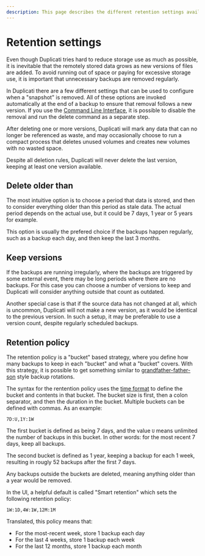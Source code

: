 ```yaml
---
description: This page describes the different retention settings available in Duplicati
---
```


# Retention settings

Even though Duplicati tries hard to reduce storage use as much as possible, it is inevitable that the remotely stored data grows as new versions of files are added. To avoid running out of space or paying for excessive storage use, it is important that unnecessary backups are removed regularly.

In Duplicati there are a few different settings that can be used to configure when a "snapshot" is removed. All of these options are invoked automatically at the end of a backup to ensure that removal follows a new version. If you use the [Command Line Interface](../duplicati-programs/command-line-interface-cli.md), it is possible to disable the removal and run the delete command as a separate step.

After deleting one or more versions, Duplicati will mark any data that can no longer be referenced as waste, and may occasionally choose to run a compact process that deletes unused volumes and creates new volumes with no wasted space.

Despite all deletion rules, Duplicati will never delete the last version, keeping at least one version available.

## Delete older than

The most intuitive option is to choose a period that data is stored, and then to consider everything older than this period as stale data. The actual period depends on the actual use, but it could be 7 days, 1 year or 5 years for example.

This option is usually the prefered choice if the backups happen regularly, such as a backup each day, and then keep the last 3 months.

## Keep versions

If the backups are running irregularly, where the backups are triggered by some external event, there may be long periods where there are no backups. For this case you can choose a number of versions to keep and Duplicati will consider anything outside that count as outdated.

Another special case is that if the source data has not changed at all, which is uncommon, Duplicati will not make a new version, as it would be identical to the previous version. In such a setup, it may be preferable to use a version count, despite regularly scheduled backups.

## Retention policy

The retention policy is a "bucket" based strategy, where you define how many backups to keep in each "bucket" and what a "bucket" covers. With this strategy, it is possible to get something similar to [grandfather-father-son](https://en.wikipedia.org/wiki/Backup_rotation_scheme#Grandfather-father-son) style backup rotations.

The syntax for the rentention policy uses the [time format](../technical-details/option-formats.md#timespans-timestamps-and-durations) to define the bucket and contents in that bucket. The bucket size is first, then a colon separator, and then the duration in the bucket. Multiple buckets can be defined with commas. As an example:

```
7D:U,1Y:1W
```

The first bucket is defined as being 7 days, and the value `U` means unlimited the number of backups in this bucket. In other words: for the most recent 7 days, keep all backups.

The second bucket is defined as 1 year, keeping a backup for each 1 week, resulting in rougly 52 backups after the first 7 days.

Any backups outside the buckets are deleted, meaning anything older than a year would be removed.

In the UI, a helpful default is called "Smart retention" which sets the following retention policy:

```
1W:1D,4W:1W,12M:1M
```

Translated, this policy means that:

* For the most-recent week, store 1 backup each day
* For the last 4 weeks, store 1 backup each week
* For the last 12 months, store 1 backup each month
